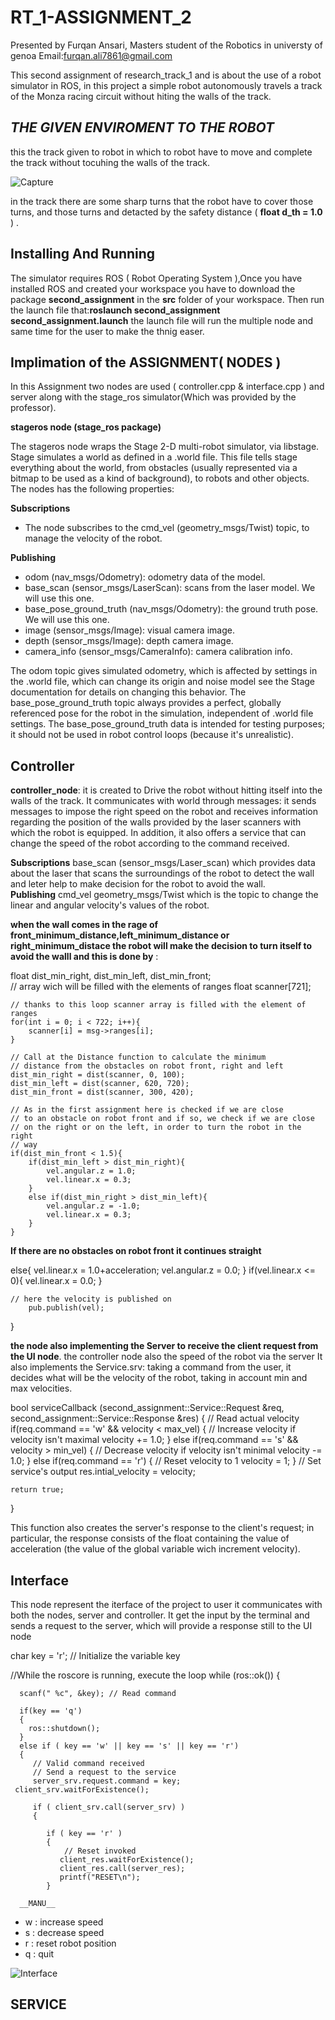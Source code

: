 # RT_1-ASSIGNMENT_2 
Presented by Furqan Ansari, Masters student of the Robotics in universty of genoa
Email:furqan.ali7861@gmail.com

This second assignment of research_track_1 and is about the use of a robot simulator in ROS, in this project a simple robot autonomously travels a track of the Monza racing circuit without hiting the walls of the track.


## **_THE GIVEN ENVIROMENT TO THE ROBOT_**

this the track given to robot in which to robot have to move and complete the track  without tocuhing the walls of the track.

![Capture](https://user-images.githubusercontent.com/105802251/169619130-c667bb44-42b0-4946-af01-1dd7def4a5cf.PNG)


in the track there are some sharp turns that the robot have to cover those turns, and those turns and detacted by the safety distance ( **float d_th = 1.0** ) .

 
 ## Installing And Running 
 The simulator requires ROS ( Robot Operating System ),Once you have installed ROS and created your workspace you have to download the package **second_assignment** in the **src** folder of your workspace. 
 Then run the launch file that:**roslaunch second_assignment second_assignment.launch** 
 the launch file will run the multiple node and same time for the user to make the thnig easer. 

## Implimation of the ASSIGNMENT( NODES )
In this Assignment two nodes are used ( controller.cpp & interface.cpp ) and server along with the  stage_ros simulator(Which was provided by the professor).

**stageros node (stage_ros package)**

The stageros node wraps the Stage 2-D multi-robot simulator, via libstage. Stage simulates a world as defined in a .world file. This file tells stage everything about the world, from obstacles (usually represented via a bitmap to be used as a kind of background), to robots and other objects. The nodes has the following properties:

__Subscriptions__

 * The node subscribes to the cmd_vel (geometry_msgs/Twist) topic, to manage the velocity of the robot.

__Publishing__

* odom (nav_msgs/Odometry): odometry data of the model.
* base_scan (sensor_msgs/LaserScan): scans from the laser model. We will use this one.
* base_pose_ground_truth (nav_msgs/Odometry): the ground truth pose. We will use this one.
* image (sensor_msgs/Image): visual camera image.
* depth (sensor_msgs/Image): depth camera image.
* camera_info (sensor_msgs/CameraInfo): camera calibration info.

The odom topic gives simulated odometry, which is affected by settings in the .world file, which can change its origin and noise model see the Stage documentation for details on changing this behavior. The base_pose_ground_truth topic always provides a perfect, globally referenced pose for the robot in the simulation, independent of .world file settings. The base_pose_ground_truth data is intended for testing purposes; it should not be used in robot control loops (because it's unrealistic).

## Controller

__controller_node__: it is created to Drive the robot without hitting itself into the walls of the track. It communicates with world through messages: it sends messages to impose the right speed on the robot and receives information regarding the position of the walls provided by the laser scanners with which the robot is equipped. In addition, it also offers a service that can change the speed of the robot according to the command received.

__Subscriptions__
base_scan (sensor_msgs/Laser_scan) 
which provides data about the laser that scans the surroundings of the robot to detect the wall and leter help  to make decision for the robot to avoid the wall.  
__Publishing__
cmd_vel geometry_msgs/Twist
which is the topic to change the linear and angular velocity's values of the robot.

**when the wall comes in the rage of front_minimum_distance,left_minimum_distance or right_minimum_distace the robot will make the decision to turn itself to avoid the walll and this is done by** :

float dist_min_right, dist_min_left, dist_min_front;	
	// array wich will be filled with the elements of ranges
	float scanner[721];
	
	// thanks to this loop scanner array is filled with the element of ranges
	for(int i = 0; i < 722; i++){
		scanner[i] = msg->ranges[i];
	}
	
	// Call at the Distance function to calculate the minimum
	// distance from the obstacles on robot front, right and left
	dist_min_right = dist(scanner, 0, 100);
	dist_min_left = dist(scanner, 620, 720);
	dist_min_front = dist(scanner, 300, 420);
	
	// As in the first assignment here is checked if we are close
	// to an obstacle on robot front and if so, we check if we are close
	// on the right or on the left, in order to turn the robot in the right
	// way
	if(dist_min_front < 1.5){
		if(dist_min_left > dist_min_right){
			vel.angular.z = 1.0;
			vel.linear.x = 0.3;
		}
		else if(dist_min_right > dist_min_left){
			vel.angular.z = -1.0;
			vel.linear.x = 0.3;
		}
	}
	
 
 **If there are no obstacles on robot front it continues straight**
	
 else{
		vel.linear.x = 1.0+acceleration;
		vel.angular.z = 0.0;
	}
	if(vel.linear.x <= 0){
		vel.linear.x = 0.0;
	}
		
	// here the velocity is published on 
		pub.publish(vel);
}

**the node also implementing  the  Server to receive the client request from the UI node**.
the controller node also the speed of the robot via the server 
It also implements the Service.srv: taking a command from the user, it decides what will be the velocity of the robot, taking in account min and max velocities.

bool serviceCallback (second_assignment::Service::Request &req, second_assignment::Service::Response &res)
{
	// Read actual velocity
	if(req.command == 'w' && velocity < max_vel)
	{
		// Increase velocity if velocity isn't maximal
		velocity += 1.0;
	}
	else if(req.command == 's' && velocity > min_vel)
	{
		// Decrease velocity if velocity isn't minimal
		velocity -= 1.0;
	}
	else if(req.command == 'r')
	{
		// Reset velocity to 1
		velocity = 1;
	}
        // Set service's output
	res.intial_velocity = velocity;

	return true;
}

This function also creates the server's response to the client's request; in particular, the response consists of the float containing the value of acceleration (the value of the global variable wich increment velocity).

## Interface
This  node represent the iterface of the project to user
 it communicates with both the nodes, server and controller. It get the input by the terminal and sends a request to the server, which will provide a response still to the UI node
 
   char key = 'r'; // Initialize the variable key

   //While the roscore is running, execute the loop
   while (ros::ok()) {

      scanf(" %c", &key); // Read command
      
      if(key == 'q')
      {
      	ros::shutdown();
      }
      else if ( key == 'w' || key == 's' || key == 'r') 
      {
         // Valid command received
         // Send a request to the service
         server_srv.request.command = key;
	 client_srv.waitForExistence();

         if ( client_srv.call(server_srv) ) 
         {

            if ( key == 'r' ) 
            {
            	// Reset invoked
               client_res.waitForExistence();
               client_res.call(server_res);
               printf("RESET\n");
            }
	    
	  __MANU__  
* w : increase speed
* s : decrease speed
* r : reset robot position
* q : quit

![Interface](https://user-images.githubusercontent.com/105802251/169644160-dad1ac84-d0cc-4966-9e54-9841011bd834.PNG)


## SERVICE
